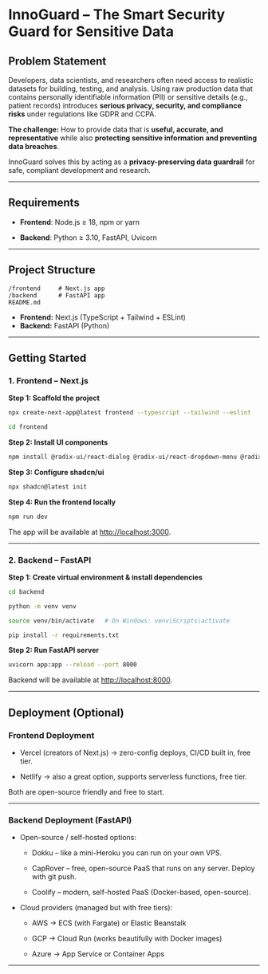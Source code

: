 # InnoGuard – The Smart Security Guard for Sensitive Data  

## Problem Statement  
Developers, data scientists, and researchers often need access to realistic datasets for building, testing, and analysis. Using raw production data that contains personally identifiable information (PII) or sensitive details (e.g., patient records) introduces **serious privacy, security, and compliance risks** under regulations like GDPR and CCPA.  

**The challenge:** How to provide data that is **useful, accurate, and representative** while also **protecting sensitive information and preventing data breaches**.  

InnoGuard solves this by acting as a **privacy-preserving data guardrail** for safe, compliant development and research.  

---

## Requirements

- **Frontend**: Node.js ≥ 18, npm or yarn

- **Backend**: Python ≥ 3.10, FastAPI, Uvicorn

---

## Project Structure  

```
/frontend     # Next.js app
/backend      # FastAPI app
README.md
```
- **Frontend:** Next.js (TypeScript + Tailwind + ESLint)  
- **Backend:** FastAPI (Python)  
---

## Getting Started  

### 1. Frontend – Next.js  

**Step 1: Scaffold the project**  
```bash
npx create-next-app@latest frontend --typescript --tailwind --eslint

cd frontend
```

**Step 2: Install UI components**  
```bash
npm install @radix-ui/react-dialog @radix-ui/react-dropdown-menu @radix-ui/react-tooltip
```

**Step 3: Configure shadcn/ui**  
```bash
npx shadcn@latest init
```

**Step 4: Run the frontend locally**  
```bash
npm run dev
```
The app will be available at [http://localhost:3000](http://localhost:3000).  

---

### 2. Backend – FastAPI  

**Step 1: Create virtual environment & install dependencies**  
```bash
cd backend

python -m venv venv

source venv/bin/activate   # On Windows: venv\Scripts\activate

pip install -r requirements.txt
```

**Step 2: Run FastAPI server**  
```bash
uvicorn app:app --reload --port 8000  
```
Backend will be available at [http://localhost:8000](http://localhost:8000).  

---

## Deployment (Optional)

### Frontend Deployment

- Vercel
 (creators of Next.js) → zero-config deploys, CI/CD built in, free tier.

- Netlify
 → also a great option, supports serverless functions, free tier.

Both are open-source friendly and free to start.

---

### Backend Deployment (FastAPI)

- Open-source / self-hosted options:

     - Dokku
 – like a mini-Heroku you can run on your own VPS.

    - CapRover
 – free, open-source PaaS that runs on any server. Deploy with git push.

    - Coolify
 – modern, self-hosted PaaS (Docker-based, open-source).

- Cloud providers (managed but with free tiers):

    - AWS → ECS (with Fargate) or Elastic Beanstalk

    - GCP → Cloud Run (works beautifully with Docker images)

    -  Azure → App Service or Container Apps

---
